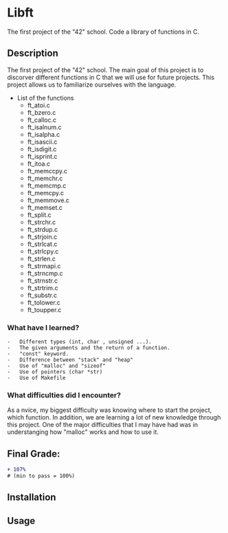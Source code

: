 # Libft
The first project of the "42" school. Code a library of functions in C.

## Description
The first project of the "42" school.
The main goal of this project is to discorver different functions in C that we will use for future projects.
This project allows us to familiarize ourselves with the language.

*	List of the functions
	-	ft_atoi.c
	-	ft_bzero.c
	-	ft_calloc.c
	-	ft_isalnum.c
	-	ft_isalpha.c
	-	ft_isascii.c
	-	ft_isdigit.c
	-	ft_isprint.c
	-	ft_itoa.c
	-	ft_memccpy.c
	-	ft_memchr.c
	-	ft_memcmp.c
	-	ft_memcpy.c
	-	ft_memmove.c
	-	ft_memset.c
	-	ft_split.c
	-	ft_strchr.c
	-	ft_strdup.c
	-	ft_strjoin.c
	-	ft_strlcat.c
	-	ft_strlcpy.c
	-	ft_strlen.c
	-	ft_strmapi.c
	-	ft_strncmp.c
	-	ft_strnstr.c
	-	ft_strtrim.c
	-	ft_substr.c
	-	ft_tolower.c
	-	ft_toupper.c

###	What have I learned?
	-	Different types (int, char , unsigned ...).
	-	The given arguments and the return of a function.
	-	"const" keyword.
	-	Difference between "stack" and "heap"
	-	Use of "malloc" and "sizeof"
	-	Use of pointers (char *str)
	-	Use of Makefile

### What difficulties did I encounter?
As a nvice, my biggest difficulty was knowing where to start the project, which function.
In addition, we are learning a lot of new knowledge through this project.
One of the major difficulties that I may have had was in understanging how "malloc" works and how to use it.

## Final Grade: 
```diff
+ 107%
# (min to pass = 100%)
```

## Installation

## Usage